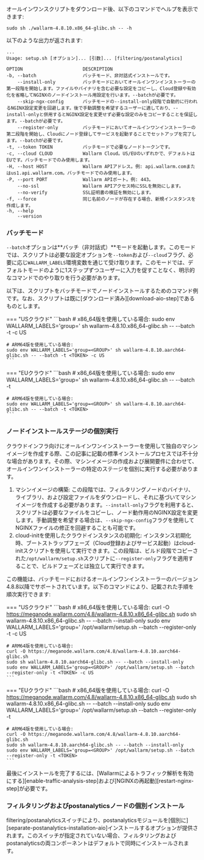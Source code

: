 オールインワンスクリプトをダウンロード後、以下のコマンドでヘルプを表示できます:

```
sudo sh ./wallarm-4.8.10.x86_64-glibc.sh -- -h
```

以下のような出力が返されます:

```
...
Usage: setup.sh [オプション]... [引数]... [filtering/postanalytics]

OPTION                      DESCRIPTION
-b, --batch                 バッチモード、非対話式インストールです。
    --install-only          バッチモードにおいてオールインワンインストーラーの第一段階を開始します。ファイルやバイナリを含む必要な設定をコピーし、Cloud登録や有効化を省略してNGINXのノードインストール用設定を行います。--batchが必要です。
    --skip-ngx-config       バッチモードの--install-only段階で自動的に行われるNGINX設定変更を回避します。後で手動調整を希望するユーザーに適しており、--install-onlyと併用するとNGINX設定を変更せず必要な設定のみをコピーすることを保証します。--batchが必要です。
    --register-only         バッチモードにおいてオールインワンインストーラーの第二段階を開始し、Cloudにノード登録してサービスを起動することでセットアップを完了します。--batchが必要です。
-t, --token TOKEN           バッチモードで必要なノードトークンです。
-c, --cloud CLOUD           Wallarm Cloud。US/EUのいずれかで、デフォルトはEUです。バッチモードでのみ使用します。
-H, --host HOST             Wallarm APIアドレス。例: api.wallarm.comまたはus1.api.wallarm.com。バッチモードでのみ使用します。
-P, --port PORT             Wallarm APIポート。例: 443。
    --no-ssl                Wallarm APIアクセス時にSSLを無効にします。
    --no-verify             SSL証明書の検証を無効にします。
-f, --force                 同じ名前のノードが存在する場合、新規インスタンスを作成します。
-h, --help
    --version
```

### バッチモード

`--batch`オプションは**バッチ（非対話式）**モードを起動します。このモードでは、スクリプトは必要な設定オプションを`--token`および`--cloud`フラグ、必要に応じ`WALLARM_LABELS`環境変数を通じて受け取ります。このモードでは、デフォルトモードのように1ステップずつユーザーに入力を促すことなく、明示的なコマンドでのやり取りを行う必要があります。

以下は、スクリプトをバッチモードでノードインストールするためのコマンド例です。なお、スクリプトは既に[ダウンロード済み][download-aio-step]であるものとします。

=== "USクラウド"
    ```bash
    # x86_64版を使用している場合:
    sudo env WALLARM_LABELS='group=<GROUP>' sh wallarm-4.8.10.x86_64-glibc.sh -- --batch -t <TOKEN> -c US

    # ARM64版を使用している場合:
    sudo env WALLARM_LABELS='group=<GROUP>' sh wallarm-4.8.10.aarch64-glibc.sh -- --batch -t <TOKEN> -c US
    ```
=== "EUクラウド"
    ```bash
    # x86_64版を使用している場合:
    sudo env WALLARM_LABELS='group=<GROUP>' sh wallarm-4.8.10.x86_64-glibc.sh -- --batch -t <TOKEN>

    # ARM64版を使用している場合:
    sudo env WALLARM_LABELS='group=<GROUP>' sh wallarm-4.8.10.aarch64-glibc.sh -- --batch -t <TOKEN>
    ```

### ノードインストールステージの個別実行

クラウドインフラ向けにオールインワンインストーラーを使用して独自のマシンイメージを作成する際、この記事に記載の標準インストールプロセスでは不十分な場合があります。その際、マシンイメージの作成および展開要件に合わせて、オールインワンインストーラーの特定のステージを個別に実行する必要があります。

1. マシンイメージの構築: この段階では、フィルタリングノードのバイナリ、ライブラリ、および設定ファイルをダウンロードし、それに基づいてマシンイメージを作成する必要があります。`--install-only`フラグを利用すると、スクリプトは必要なファイルをコピーし、ノード動作用のNGINX設定を変更します。手動調整を希望する場合は、`--skip-ngx-config`フラグを使用してNGINXファイルの修正を回避することも可能です。
2. cloud-initを使用したクラウドインスタンスの初期化: インスタンス初期化時、ブートストラップフェーズ（Cloud登録およびサービス起動）はcloud-initスクリプトを使用して実行できます。この段階は、ビルド段階でコピーされた`/opt/wallarm/setup.sh`スクリプトに`--register-only`フラグを適用することで、ビルドフェーズとは独立して実行できます。

この機能は、バッチモードにおけるオールインワンインストーラーのバージョン4.8.8以降でサポートされています。以下のコマンドにより、記載された手順を順次実行できます:

=== "USクラウド"
    ```bash
    # x86_64版を使用している場合:
    curl -O https://meganode.wallarm.com/4.8/wallarm-4.8.10.x86_64-glibc.sh
    sudo sh wallarm-4.8.10.x86_64-glibc.sh -- --batch --install-only
    sudo env WALLARM_LABELS='group=<GROUP>' /opt/wallarm/setup.sh --batch --register-only -t <TOKEN> -c US

    # ARM64版を使用している場合:
    curl -O https://meganode.wallarm.com/4.8/wallarm-4.8.10.aarch64-glibc.sh
    sudo sh wallarm-4.8.10.aarch64-glibc.sh -- --batch --install-only
    sudo env WALLARM_LABELS='group=<GROUP>' /opt/wallarm/setup.sh --batch --register-only -t <TOKEN> -c US
    ```
=== "EUクラウド"
    ```bash
    # x86_64版を使用している場合:
    curl -O https://meganode.wallarm.com/4.8/wallarm-4.8.10.x86_64-glibc.sh
    sudo sh wallarm-4.8.10.x86_64-glibc.sh -- --batch --install-only
    sudo env WALLARM_LABELS='group=<GROUP>' /opt/wallarm/setup.sh --batch --register-only -t <TOKEN>

    # ARM64版を使用している場合:
    curl -O https://meganode.wallarm.com/4.8/wallarm-4.8.10.aarch64-glibc.sh
    sudo sh wallarm-4.8.10.aarch64-glibc.sh -- --batch --install-only
    sudo env WALLARM_LABELS='group=<GROUP>' /opt/wallarm/setup.sh --batch --register-only -t <TOKEN>
    ```

最後にインストールを完了するには、[Wallarmによるトラフィック解析を有効にする][enable-traffic-analysis-step]および[NGINXの再起動][restart-nginx-step]が必要です。

### フィルタリングおよびpostanalyticsノードの個別インストール

filtering/postanalyticsスイッチにより、postanalyticsモジュールを[個別に][separate-postanalytics-installation-aio]インストールするオプションが提供されます。このスイッチが指定されていない場合、フィルタリングおよびpostanalyticsの両コンポーネントはデフォルトで同時にインストールされます。